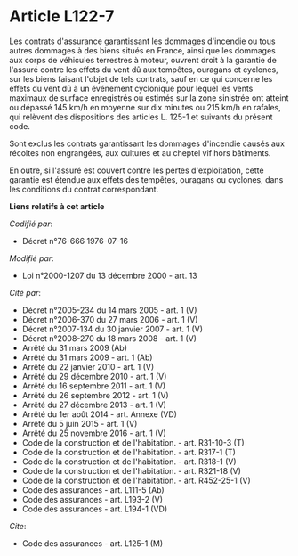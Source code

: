 # Article L122-7

Les contrats d'assurance garantissant les dommages d'incendie ou tous autres dommages à des biens situés en France, ainsi que
les dommages aux corps de véhicules terrestres à moteur, ouvrent droit à la garantie de l'assuré contre les effets du vent dû
aux tempêtes, ouragans et cyclones, sur les biens faisant l'objet de tels contrats, sauf en ce qui concerne les effets du
vent dû à un événement cyclonique pour lequel les vents maximaux de surface enregistrés ou estimés sur la zone sinistrée ont
atteint ou dépassé 145 km/h en moyenne sur dix minutes ou 215 km/h en rafales, qui relèvent des dispositions des articles L.
125-1 et suivants du présent code.

Sont exclus les contrats garantissant les dommages d'incendie causés aux récoltes non engrangées, aux cultures et au cheptel
vif hors bâtiments.

En outre, si l'assuré est couvert contre les pertes d'exploitation, cette garantie est étendue aux effets des tempêtes,
ouragans ou cyclones, dans les conditions du contrat correspondant.

**Liens relatifs à cet article**

_Codifié par_:

  - Décret n°76-666 1976-07-16

_Modifié par_:

  - Loi n°2000-1207 du 13 décembre 2000 - art. 13

_Cité par_:

  - Décret n°2005-234 du 14 mars 2005 - art. 1 (V)
  - Décret n°2006-370 du 27 mars 2006 - art. 1 (V)
  - Décret n°2007-134 du 30 janvier 2007 - art. 1 (V)
  - Décret n°2008-270 du 18 mars 2008 - art. 1 (V)
  - Arrêté du 31 mars 2009 (Ab)
  - Arrêté du 31 mars 2009 - art. 1 (Ab)
  - Arrêté du 22 janvier 2010 - art. 1 (V)
  - Arrêté du 29 décembre 2010 - art. 1 (V)
  - Arrêté du 16 septembre 2011 - art. 1 (V)
  - Arrêté du 26 septembre 2012 - art. 1 (V)
  - Arrêté du 27 décembre 2013 - art. 1 (V)
  - Arrêté du 1er août 2014 - art. Annexe (VD)
  - Arrêté du 5 juin 2015 - art. 1 (V)
  - Arrêté du 25 novembre 2016 - art. 1 (V)
  - Code de la construction et de l'habitation. - art. R31-10-3 (T)
  - Code de la construction et de l'habitation. - art. R317-1 (T)
  - Code de la construction et de l'habitation. - art. R318-1 (V)
  - Code de la construction et de l'habitation. - art. R321-18 (V)
  - Code de la construction et de l'habitation. - art. R452-25-1 (V)
  - Code des assurances - art. L111-5 (Ab)
  - Code des assurances - art. L193-2 (V)
  - Code des assurances - art. L194-1 (VD)

_Cite_:

  - Code des assurances - art. L125-1 (M)
